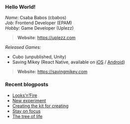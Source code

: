 ### Hello World!

*Name:* Csaba Babos (cbabos)<br>
*Job:* Frontend Developer (EPAM)<br>
*Hobby:* Game Developer (Uplezz)
> **Website**: https://uplezz.com

*Released Games:* 
 - Cubo (unpublished, Unity)
 - Saving Mikey (React Native, available on [iOS](https://apps.apple.com/us/app/saving-mikey/id1128194708) / [Android](https://play.google.com/store/apps/details?id=com.savingmikey))<br>
 > **Website:** https://savingmikey.com
 
### Recent blogposts
<!-- BLOG-POST-LIST:START -->
- [Looks’n’Fire](https://yourweb.hu/2020/11/07/looksnfire/)
- [New experiment](https://yourweb.hu/2020/11/07/new-experiment/)
- [Creating the kit for creating](https://uplezz.com/2020/10/30/creating-the-kit-for-creating/)
- [Stay on focus](https://yourweb.hu/2020/10/23/stay-on-focus/)
- [The tree of life](https://uplezz.com/2020/10/23/the-tree-of-life/)
<!-- BLOG-POST-LIST:END -->
